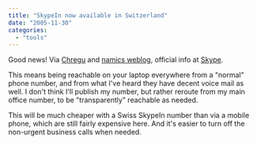 ```yaml
---
title: "SkypeIn now available in Switzerland"
date: "2005-11-30"
categories: 
  - "tools"
---
```


Good news! Via [Chregu](http://blog.bitflux.ch/archive/2005/11/29/skypein-available-in-switzerland.html) and [namics weblog](http://blog.namics.com/2005/11/skypein_in_der.html), official info at [Skype](http://www.skype.com/products/skypein/).

This means being reachable on your laptop everywhere from a "normal" phone number, and from what I've heard they have decent voice mail as well. I don't think I'll publish my number, but rather reroute from my main office number, to be "transparently" reachable as needed.

This will be much cheaper with a Swiss SkypeIn number than via a mobile phone, which are still fairly expensive here. And it's easier to turn off the non-urgent business calls when needed.
